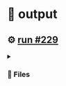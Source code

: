 # 📝  output 

## ⚙️ [run #229](https://github.com/jwenerd/ytm-dl/actions/runs/7675385940)

<details>

<summary>

### 📁 Files

</summary>

|                                                                       |lines|size|bytes |
|-----------------------------------------------------------------------|-----|----|------|
|[`output/library_albums.csv` ](output/library_albums.csv)              |943  |68K |65920 |
|[`output/library_songs.csv` ](output/library_songs.csv)                |2915 |248K|250603|
|[`output/liked_songs.csv` ](output/liked_songs.csv)                    |1451 |124K|126035|
|[`output/library_artists.csv` ](output/library_artists.csv)            |2029 |92K |92086 |
|[`output/history.csv` ](output/history.csv)                            |1745 |168K|170365|
|[`output/library_subscriptions.csv` ](output/library_subscriptions.csv)|68   |4.0K|2670  |

</details>